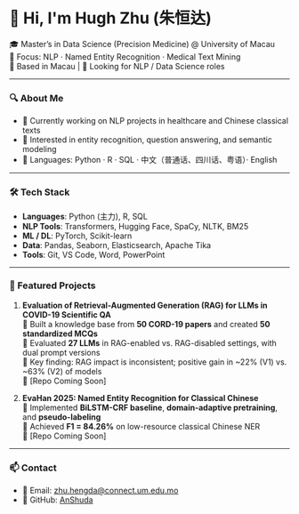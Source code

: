 # 👋 Hi, I'm Hugh Zhu (朱恒达)

🎓 Master’s in Data Science (Precision Medicine) @ University of Macau  
🔬 Focus: NLP · Named Entity Recognition · Medical Text Mining  
📍 Based in Macau | 💼 Looking for NLP / Data Science roles

---

### 🔍 About Me

- 🌱 Currently working on NLP projects in healthcare and Chinese classical texts  
- 🧠 Interested in entity recognition, question answering, and semantic modeling  
- 💬 Languages: Python · R · SQL · 中文（普通话、四川话、粤语）· English

---

### 🛠️ Tech Stack

- **Languages**: Python (主力), R, SQL  
- **NLP Tools**: Transformers, Hugging Face, SpaCy, NLTK, BM25  
- **ML / DL**: PyTorch, Scikit-learn  
- **Data**: Pandas, Seaborn, Elasticsearch, Apache Tika  
- **Tools**: Git, VS Code, Word, PowerPoint

---

### 📌 Featured Projects

1. **Evaluation of Retrieval-Augmented Generation (RAG) for LLMs in COVID-19 Scientific QA**  
   🔹 Built a knowledge base from **50 CORD-19 papers** and created **50 standardized MCQs**  
   🔹 Evaluated **27 LLMs** in RAG-enabled vs. RAG-disabled settings, with dual prompt versions  
   🔹 Key finding: RAG impact is inconsistent; positive gain in ~22% (V1) vs. ~63% (V2) of models  
   🔗 [Repo Coming Soon]

2. **EvaHan 2025: Named Entity Recognition for Classical Chinese**  
   🔹 Implemented **BiLSTM-CRF baseline**, **domain-adaptive pretraining**, and **pseudo-labeling**  
   🔹 Achieved **F1 = 84.26%** on low-resource classical Chinese NER  
   🔗 [Repo Coming Soon]

---

### 📫 Contact

- 📧 Email: zhu.hengda@connect.um.edu.mo  
- 🐙 GitHub: [AnShuda](https://github.com/AnShuda)  
